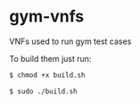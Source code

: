 # gym-vnfs
VNFs used to run gym test cases

To build them just run:
```bash
$ chmod +x build.sh

$ sudo ./build.sh
```
